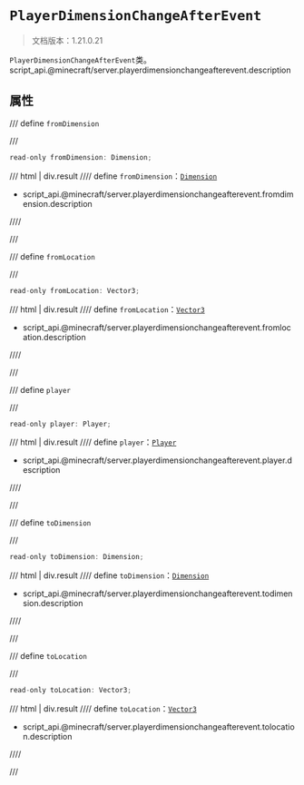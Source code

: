 # `PlayerDimensionChangeAfterEvent`

> 文档版本：1.21.0.21

`PlayerDimensionChangeAfterEvent`类。script_api.@minecraft/server.playerdimensionchangeafterevent.description

## 属性

/// define
`fromDimension`


///

```js
read-only fromDimension: Dimension;
```

/// html | div.result
//// define
`fromDimension`：[`Dimension`](./dimension.md)

- script_api.@minecraft/server.playerdimensionchangeafterevent.fromdimension.description


////

///


/// define
`fromLocation`


///

```js
read-only fromLocation: Vector3;
```

/// html | div.result
//// define
`fromLocation`：[`Vector3`](./vector3.md)

- script_api.@minecraft/server.playerdimensionchangeafterevent.fromlocation.description


////

///


/// define
`player`


///

```js
read-only player: Player;
```

/// html | div.result
//// define
`player`：[`Player`](./player.md)

- script_api.@minecraft/server.playerdimensionchangeafterevent.player.description


////

///


/// define
`toDimension`


///

```js
read-only toDimension: Dimension;
```

/// html | div.result
//// define
`toDimension`：[`Dimension`](./dimension.md)

- script_api.@minecraft/server.playerdimensionchangeafterevent.todimension.description


////

///


/// define
`toLocation`


///

```js
read-only toLocation: Vector3;
```

/// html | div.result
//// define
`toLocation`：[`Vector3`](./vector3.md)

- script_api.@minecraft/server.playerdimensionchangeafterevent.tolocation.description


////

///

